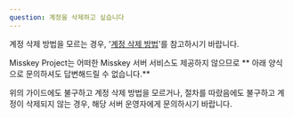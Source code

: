 ```yaml
---
question: 계정을 삭제하고 싶습니다
---
```


계정 삭제 방법을 모르는 경우, '[계정 삭제 방법](/docs/for-users/steped-guides/how-to-delete-account/)'를 참고하시기 바랍니다.

Misskey Project는 어떠한 Misskey 서버 서비스도 제공하지 않으므로 \*\* 아래 양식으로 문의하셔도 답변해드릴 수 없습니다.\*\*

위의 가이드에도 불구하고 계정 삭제 방법을 모르거나, 절차를 따랐음에도 불구하고 계정이 삭제되지 않는 경우, 해당 서버 운영자에게 문의하시기 바랍니다.

